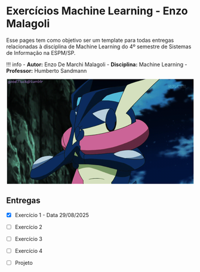 # Exercícios Machine Learning - Enzo Malagoli

Esse pages tem como objetivo ser um template para todas entregas relacionadas à disciplina de Machine Learning do 4º semestre de Sistemas de Informação na ESPM/SP.



!!! info
    - **Autor:** Enzo De Marchi Malagoli
    - **Disciplina:** Machine Learning
    - **Professor:** Humberto Sandmann



<p align="center">
  <img src="assets/greninja.gif" alt="Greninja" width="500">
</p>



## Entregas

- [x] Exercício 1 - Data 29/08/2025
- [ ] Exercício 2
- [ ] Exercício 3
- [ ] Exercício 4
- [ ] Projeto

